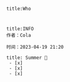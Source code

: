

```ad-summary
title:Who

```

#

```ad-tip
title:INFO
作者：Cola

时间：2023-04-19 21:20 
```

```ad-todo
title: Summer 🤪
 - [x] 
 - [x] 
 - [x] 
```

## 


